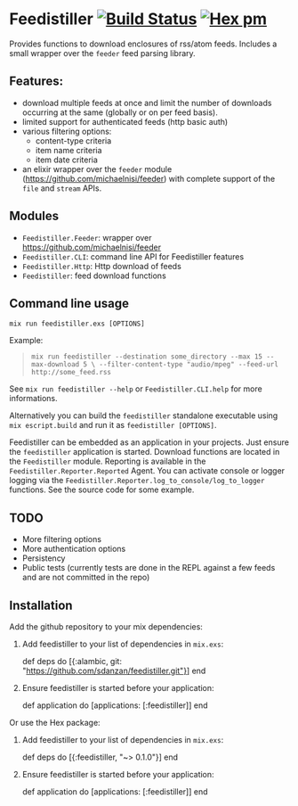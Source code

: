 # Feedistiller [![Build Status](https://travis-ci.org/sdanzan/feedistiller.svg?branch=master)](https://travis-ci.org/sdanzan/feedistiller) [![Hex pm](http://img.shields.io/hexpm/v/feedistiller.svg?style=flat)](https://hex.pm/packages/feedistiller)

Provides functions to download enclosures of rss/atom feeds. Includes
a small wrapper over the `feeder` feed parsing library.

## Features:

- download multiple feeds at once and limit the number of downloads
  occurring at the same (globally or on per feed basis).
- limited support for authenticated feeds (http basic auth)
- various filtering options:
  - content-type criteria
  - item name criteria
  - item date criteria  
- an elixir wrapper over the `feeder` module (https://github.com/michaelnisi/feeder)
  with complete support of the `file` and `stream` APIs.

## Modules

- `Feedistiller.Feeder`: wrapper over https://github.com/michaelnisi/feeder
- `Feedistiller.CLI`: command line API for Feedistiller features
- `Feedistiller.Http`: Http download of feeds
- `Feedistiller`: feed download functions

## Command line usage

`mix run feedistiller.exs [OPTIONS]`

Example:
> `mix run feedistiller --destination some_directory --max 15 --max-download 5 \
>                        --filter-content-type "audio/mpeg" --feed-url http://some_feed.rss`

See `mix run feedistiller --help` or `Feedistiller.CLI.help` for more informations.

Alternatively you can build the `feedistiller` standalone executable using `mix escript.build`
and run it as `feedistiller [OPTIONS]`.

Feedistiller can be embedded as an application in your projects. Just ensure the 
`feedistiller` application is started. Download functions are located in the
`Feedistiller` module. Reporting is available in the `Feedistiller.Reporter.Reported` Agent.
You can activate console or logger logging via the `Feedistiller.Reporter.log_to_console/log_to_logger`
functions. See the source code for some example.
                          
## TODO

- More filtering options
- More authentication options
- Persistency
- Public tests (currently tests are done in the REPL against a few feeds and are not
  committed in the repo)

## Installation

Add the github repository to your mix dependencies:

  1. Add feedistiller to your list of dependencies in `mix.exs`:

        def deps do
          [{:alambic, git: "https://github.com/sdanzan/feedistiller.git"}]
        end

  2. Ensure feedistiller is started before your application:

        def application do
          [applications: [:feedistiller]]
        end

Or use the Hex package:

  1. Add feedistiller to your list of dependencies in `mix.exs`:

        def deps do
          [{:feedistiller, "~> 0.1.0"}]
        end

  2. Ensure feedistiller is started before your application:

        def application do
          [applications: [:feedistiller]]
        end
